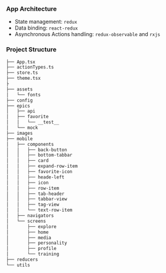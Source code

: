 
### App Architecture

- State management: `redux`
- Data binding: `react-redux`
- Asynchronous Actions handling: `redux-observable` and `rxjs`

### Project Structure

```sh
├── App.tsx
├── actionTypes.ts
├── store.ts
├── theme.tsx
├
├── assets
│   └── fonts
├── config
├── epics
│   ├── api
│   ├── favorite
│   │   └── __test__
│   └── mock
├── images
├── mobile
│   ├── components
│   │   ├── back-button
│   │   ├── bottom-tabbar
│   │   ├── card
│   │   ├── expand-row-item
│   │   ├── favorite-icon
│   │   ├── heade-left
│   │   ├── icon
│   │   ├── row-item
│   │   ├── tab-header
│   │   ├── tabbar-view
│   │   ├── tag-view
│   │   └── text-row-item
│   ├── navigators
│   └── screens
│       ├── explore
│       ├── home
│       ├── media
│       ├── personality
│       ├── profile
│       └── training
├── reducers
└── utils
```